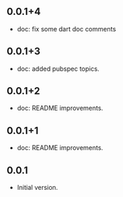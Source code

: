 ## 0.0.1+4
- doc: fix some dart doc comments

## 0.0.1+3
- doc: added pubspec topics.

## 0.0.1+2
- doc: README improvements.

## 0.0.1+1
- doc: README improvements.

## 0.0.1
- Initial version.
